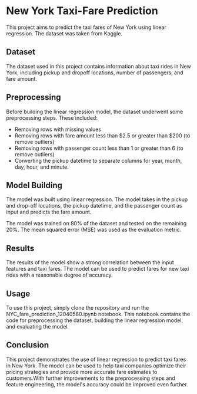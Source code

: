 # New York Taxi-Fare Prediction

This project aims to predict the taxi fares of New York using linear regression. The dataset was taken from Kaggle.

## Dataset
The dataset used in this project contains information about taxi rides in New York, including pickup and dropoff locations, number of passengers, and fare amount.

## Preprocessing

Before building the linear regression model, the dataset underwent some preprocessing steps. These included:

* Removing rows with missing values
* Removing rows with fare amount less than $2.5 or greater than $200 (to remove outliers)
* Removing rows with passenger count less than 1 or greater than 6 (to remove outliers)
* Converting the pickup datetime to separate columns for year, month, day, hour, and minute.


## Model Building
The model was built using linear regression. The model takes in the pickup and drop-off locations, the pickup datetime, and the passenger count as input and predicts the fare amount.

The model was trained on 80% of the dataset and tested on the remaining 20%. The mean squared error (MSE) was used as the evaluation metric.

## Results
The results of the model show a strong correlation between the input features and taxi fares. The model can be used to predict fares for new taxi rides with a reasonable degree of accuracy.

## Usage 
To use this project, simply clone the repository and run the NYC_fare_prediction_12040580.ipynb notebook. This notebook contains the code for preprocessing the dataset, building the linear regression model, and evaluating the model.

## Conclusion
This project demonstrates the use of linear regression to predict taxi fares in New York. The model can be used to help taxi companies optimize their pricing strategies and provide more accurate fare estimates to customers.With further improvements to the preprocessing steps and feature engineering, the model's accuracy could be improved even further.

